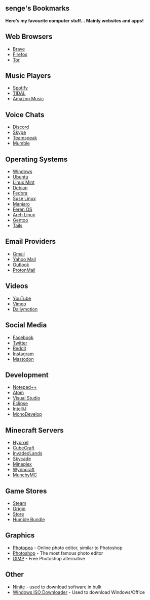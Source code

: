 ## senge's Bookmarks

**Here's my favourite computer stuff... Mainly websites and apps!**

## **Web Browsers**
- [Brave](https://brave.com)
- [Firefox](https://firefox.com)
- [Tor](https://torproject.org)

## **Music Players**
- [Spotify](https://spotify.com)
- [TIDAL](https://tidal.com)
- [Amazon Music](https://music.amazon.com)

## **Voice Chats**
- [Discord](https://discord.com)
- [Skype](https://skype.com)
- [Teamspeak](https://teamspeak.com)
- [Mumble](https://mumble.com)

## **Operating Systems**
- [Windows](https://windows.com)
- [Ubuntu](https://ubuntu.com)
- [Linux Mint](https://linuxmint.com)
- [Debian](https://debian.org)
- [Fedora](https://getfedora.org)
- [Suse Linux](https://suselinux.com)
- [Manjaro](https://manjaro.org)
- [Feren OS](https://ferenos.weebly.com)
- [Arch Linux](https://archlinux.org)
- [Gentoo](https://gentoo.org)
- [Tails](https://tails.boum.org)

## **Email Providers**
- [Gmail](https://gmail.com)
- [Yahoo Mail](https://mail.yahoo.com)
- [Outlook](https://outlook.com)
- [ProtonMail](https://protonmail.com)

## **Videos**
- [YouTube](https://youtube.com)
- [Vimeo](https://vimeo.com)
- [Dailymotion](https://dailymotion.com)

## **Social Media**
- [Facebook](https://facebook.com)
- [Twitter](https://twitter.com)
- [Reddit](https://reddit.com)
- [Instagram](https://instagram.com)
- [Mastodon](https://joinmastodon.org)

## **Development**
- [Notepad++](https://notepad-plus-plus.org)
- [Atom](https://atom.io)
- [Visual Studio](https://visualstudio.com)
- [Eclipse](https://eclipse.org)
- [IntelliJ](https://intellij.com)
- [MonoDevelop](https://monodevelop.com)

## **Minecraft Servers**
- [Hypixel](https://hypixel.net)
- [CubeCraft](https://cubecraft.net)
- [InvadedLands](https://invadedlands.net)
- [Skycade](https://skycade.net)
- [Mineplex](https://mineplex.com)
- [Wynncraft](https://wynncraft.com)
- [MunchyMC](https://munchymc.com)

## **Game Stores**
- [Steam](https://steampowered.com)
- [Origin](https://origin.com)
- [Store](https://store.epicgames.com)
- [Humble Bundle](https://humblebundle.com/store)

## **Graphics**
- [Photopea](https://photopea.com) - Online photo editor, similar to Photoshop
- [Photoshop](https://photoshop.com) - The most famous photo editor
- [GIMP](https://gimp.org) - Free Photoshop alternative

## **Other**
- [Ninite](https://ninite.com) - used to download software in bulk
- [Windows ISO Downloader](https://heidoc.net/joomla/technology-science/microsoft/67-microsoft-windows-and-office-iso-download-tool) - Used to download Windows/Office

